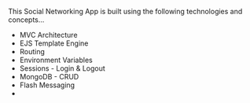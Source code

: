 This Social Networking App is built using the following technologies and concepts...

- MVC Architecture
- EJS Template Engine
- Routing 
- Environment Variables
- Sessions - Login & Logout
- MongoDB - CRUD
- Flash Messaging
- 
